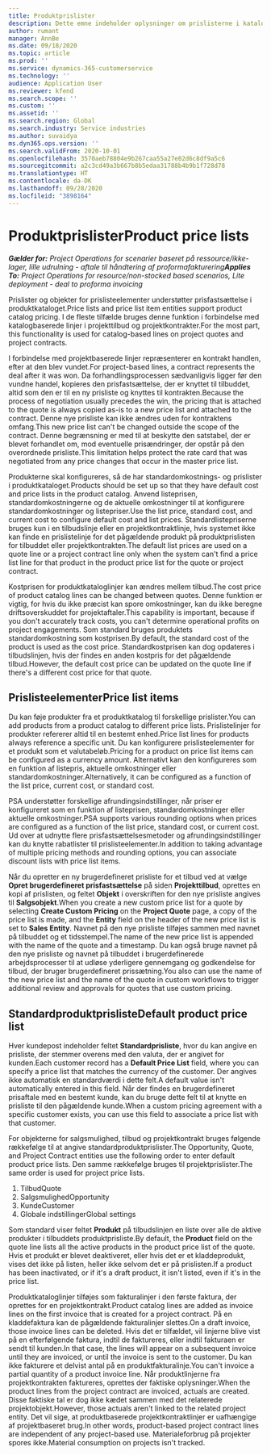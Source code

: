 ```yaml
---
title: Produktprislister
description: Dette emne indeholder oplysninger om prislisterne i katalogprisfastsættelse, der bruges til projekttilbud og kontrakter.
author: rumant
manager: AnnBe
ms.date: 09/18/2020
ms.topic: article
ms.prod: ''
ms.service: dynamics-365-customerservice
ms.technology: ''
audience: Application User
ms.reviewer: kfend
ms.search.scope: ''
ms.custom: ''
ms.assetid: ''
ms.search.region: Global
ms.search.industry: Service industries
ms.author: suvaidya
ms.dyn365.ops.version: ''
ms.search.validFrom: 2020-10-01
ms.openlocfilehash: 3570aeb78804e9b267caa55a27e02d6c8df9a5c6
ms.sourcegitcommit: a2c3cd49a3b667b8b5edaa31788b4b9b1f728d78
ms.translationtype: HT
ms.contentlocale: da-DK
ms.lasthandoff: 09/28/2020
ms.locfileid: "3898164"
---
```

# <a name="product-price-lists"></a><span data-ttu-id="4057a-103">Produktprislister</span><span class="sxs-lookup"><span data-stu-id="4057a-103">Product price lists</span></span>

<span data-ttu-id="4057a-104">_**Gælder for:** Project Operations for scenarier baseret på ressource/ikke-lager, lille udrulning - aftale til håndtering af proformafakturering_</span><span class="sxs-lookup"><span data-stu-id="4057a-104">_**Applies To:** Project Operations for resource/non-stocked based scenarios, Lite deployment - deal to proforma invoicing_</span></span>

<span data-ttu-id="4057a-105">Prislister og objekter for prislisteelementer understøtter prisfastsættelse i produktkataloget.</span><span class="sxs-lookup"><span data-stu-id="4057a-105">Price lists and price list item entities support product catalog pricing.</span></span> <span data-ttu-id="4057a-106">I de fleste tilfælde bruges denne funktion i forbindelse med katalogbaserede linjer i projekttilbud og projektkontrakter.</span><span class="sxs-lookup"><span data-stu-id="4057a-106">For the most part, this functionality is used for catalog-based lines on project quotes and project contracts.</span></span>

<span data-ttu-id="4057a-107">I forbindelse med projektbaserede linjer repræsenterer en kontrakt handlen, efter at den blev vundet.</span><span class="sxs-lookup"><span data-stu-id="4057a-107">For project-based lines, a contract represents the deal after it was won.</span></span> <span data-ttu-id="4057a-108">Da forhandlingsprocessen sædvanligvis ligger før den vundne handel, kopieres den prisfastsættelse, der er knyttet til tilbuddet, altid som den er til en ny prisliste og knyttes til kontrakten.</span><span class="sxs-lookup"><span data-stu-id="4057a-108">Because the process of negotiation usually precedes the win, the pricing that is attached to the quote is always copied as-is to a new price list and attached to the contract.</span></span> <span data-ttu-id="4057a-109">Denne nye prisliste kan ikke ændres uden for kontraktens omfang.</span><span class="sxs-lookup"><span data-stu-id="4057a-109">This new price list can't be changed outside the scope of the contract.</span></span> <span data-ttu-id="4057a-110">Denne begrænsning er med til at beskytte den satstabel, der er blevet forhandlet om, mod eventuelle prisændringer, der opstår på den overordnede prisliste.</span><span class="sxs-lookup"><span data-stu-id="4057a-110">This limitation helps protect the rate card that was negotiated from any price changes that occur in the master price list.</span></span>

<span data-ttu-id="4057a-111">Produkterne skal konfigureres, så de har standardomkostnings- og prislister i produktkataloget.</span><span class="sxs-lookup"><span data-stu-id="4057a-111">Products should be set up so that they have default cost and price lists in the product catalog.</span></span> <span data-ttu-id="4057a-112">Anvend listeprisen, standardomkostningerne og de aktuelle omkostninger til at konfigurere standardomkostninger og listepriser.</span><span class="sxs-lookup"><span data-stu-id="4057a-112">Use the list price, standard cost, and current cost to configure default cost and list prices.</span></span> <span data-ttu-id="4057a-113">Standardlistepriserne bruges kun i en tilbudslinje eller en projektkontraktlinje, hvis systemet ikke kan finde en prislistelinje for det pågældende produkt på produktprislisten for tilbuddet eller projektkontrakten.</span><span class="sxs-lookup"><span data-stu-id="4057a-113">The default list prices are used on a quote line or a project contract line only when the system can't find a price list line for that product in the product price list for the quote or project contract.</span></span>

<span data-ttu-id="4057a-114">Kostprisen for produktkataloglinjer kan ændres mellem tilbud.</span><span class="sxs-lookup"><span data-stu-id="4057a-114">The cost price of product catalog lines can be changed between quotes.</span></span> <span data-ttu-id="4057a-115">Denne funktion er vigtig, for hvis du ikke præcist kan spore omkostninger, kan du ikke beregne driftsoverskuddet for projektaftaler.</span><span class="sxs-lookup"><span data-stu-id="4057a-115">This capability is important, because if you don't accurately track costs, you can't determine operational profits on project engagements.</span></span> <span data-ttu-id="4057a-116">Som standard bruges produktets standardomkostning som kostprisen.</span><span class="sxs-lookup"><span data-stu-id="4057a-116">By default, the standard cost of the product is used as the cost price.</span></span> <span data-ttu-id="4057a-117">Standardkostprisen kan dog opdateres i tilbudslinjen, hvis der findes en anden kostpris for det pågældende tilbud.</span><span class="sxs-lookup"><span data-stu-id="4057a-117">However, the default cost price can be updated on the quote line if there's a different cost price for that quote.</span></span>

## <a name="price-list-items"></a><span data-ttu-id="4057a-118">Prislisteelementer</span><span class="sxs-lookup"><span data-stu-id="4057a-118">Price list items</span></span>

<span data-ttu-id="4057a-119">Du kan føje produkter fra et produktkatalog til forskellige prislister.</span><span class="sxs-lookup"><span data-stu-id="4057a-119">You can add products from a product catalog to different price lists.</span></span> <span data-ttu-id="4057a-120">Prislistelinjer for produkter refererer altid til en bestemt enhed.</span><span class="sxs-lookup"><span data-stu-id="4057a-120">Price list lines for products always reference a specific unit.</span></span> <span data-ttu-id="4057a-121">Du kan konfigurere prislisteelementer for et produkt som et valutabeløb.</span><span class="sxs-lookup"><span data-stu-id="4057a-121">Pricing for a product on price list items can be configured as a currency amount.</span></span> <span data-ttu-id="4057a-122">Alternativt kan den konfigureres som en funktion af listepris, aktuelle omkostninger eller standardomkostninger.</span><span class="sxs-lookup"><span data-stu-id="4057a-122">Alternatively, it can be configured as a function of the list price, current cost, or standard cost.</span></span>

<span data-ttu-id="4057a-123">PSA understøtter forskellige afrundingsindstillinger, når priser er konfigureret som en funktion af listeprisen, standardomkostninger eller aktuelle omkostninger.</span><span class="sxs-lookup"><span data-stu-id="4057a-123">PSA supports various rounding options when prices are configured as a function of the list price, standard cost, or current cost.</span></span> <span data-ttu-id="4057a-124">Ud over at udnytte flere prisfastsættelsesmetoder og afrundingsindstillinger kan du knytte rabatlister til prislisteelementer.</span><span class="sxs-lookup"><span data-stu-id="4057a-124">In addition to taking advantage of multiple pricing methods and rounding options, you can associate discount lists with price list items.</span></span> 

<span data-ttu-id="4057a-125">Når du opretter en ny brugerdefineret prisliste for et tilbud ved at vælge **Opret brugerdefineret prisfastsættelse** på siden **Projekttilbud**, oprettes en kopi af prislisten, og feltet **Objekt** i overskriften for den nye prisliste angives til **Salgsobjekt**.</span><span class="sxs-lookup"><span data-stu-id="4057a-125">When you create a new custom price list for a quote by selecting **Create Custom Pricing** on the **Project Quote** page, a copy of the price list is made, and the **Entity** field on the header of the new price list is set to **Sales Entity**.</span></span> <span data-ttu-id="4057a-126">Navnet på den nye prisliste tilføjes sammen med navnet på tilbuddet og et tidsstempel.</span><span class="sxs-lookup"><span data-stu-id="4057a-126">The name of the new price list is appended with the name of the quote and a timestamp.</span></span> <span data-ttu-id="4057a-127">Du kan også bruge navnet på den nye prisliste og navnet på tilbuddet i brugerdefinerede arbejdsprocesser til at udløse yderligere gennemgang og godkendelse for tilbud, der bruger brugerdefineret prissætning.</span><span class="sxs-lookup"><span data-stu-id="4057a-127">You also can use the name of the new price list and the name of the quote in custom workflows to trigger additional review and approvals for quotes that use custom pricing.</span></span>

 
## <a name="default-product-price-list"></a><span data-ttu-id="4057a-128">Standardproduktprisliste</span><span class="sxs-lookup"><span data-stu-id="4057a-128">Default product price list</span></span>
<span data-ttu-id="4057a-129">Hver kundepost indeholder feltet **Standardprisliste**, hvor du kan angive en prisliste, der stemmer overens med den valuta, der er angivet for kunden.</span><span class="sxs-lookup"><span data-stu-id="4057a-129">Each customer record has a **Default Price List** field, where you can specify a price list that matches the currency of the customer.</span></span> <span data-ttu-id="4057a-130">Der angives ikke automatisk en standardværdi i dette felt.</span><span class="sxs-lookup"><span data-stu-id="4057a-130">A default value isn't automatically entered in this field.</span></span> <span data-ttu-id="4057a-131">Når der findes en brugerdefineret prisaftale med en bestemt kunde, kan du bruge dette felt til at knytte en prisliste til den pågældende kunde.</span><span class="sxs-lookup"><span data-stu-id="4057a-131">When a custom pricing agreement with a specific customer exists, you can use this field to associate a price list with that customer.</span></span>

<span data-ttu-id="4057a-132">For objekterne for salgsmulighed, tilbud og projektkontrakt bruges følgende rækkefølge til at angive standardproduktprislister.</span><span class="sxs-lookup"><span data-stu-id="4057a-132">The Opportunity, Quote, and Project Contract entities use the following order to enter default product price lists.</span></span> <span data-ttu-id="4057a-133">Den samme rækkefølge bruges til projektprislister.</span><span class="sxs-lookup"><span data-stu-id="4057a-133">The same order is used for project price lists.</span></span>

1.  <span data-ttu-id="4057a-134">Tilbud</span><span class="sxs-lookup"><span data-stu-id="4057a-134">Quote</span></span>
2.  <span data-ttu-id="4057a-135">Salgsmulighed</span><span class="sxs-lookup"><span data-stu-id="4057a-135">Opportunity</span></span>
3.  <span data-ttu-id="4057a-136">Kunde</span><span class="sxs-lookup"><span data-stu-id="4057a-136">Customer</span></span>
4.  <span data-ttu-id="4057a-137">Globale indstillinger</span><span class="sxs-lookup"><span data-stu-id="4057a-137">Global settings</span></span> 

<span data-ttu-id="4057a-138">Som standard viser feltet **Produkt** på tilbudslinjen en liste over alle de aktive produkter i tilbuddets produktprisliste.</span><span class="sxs-lookup"><span data-stu-id="4057a-138">By default, the **Product** field on the quote line lists all the active products in the product price list of the quote.</span></span> <span data-ttu-id="4057a-139">Hvis et produkt er blevet deaktiveret, eller hvis det er et kladdeprodukt, vises det ikke på listen, heller ikke selvom det er på prislisten.</span><span class="sxs-lookup"><span data-stu-id="4057a-139">If a product has been inactivated, or if it's a draft product, it isn't listed, even if it's in the price list.</span></span> 

<span data-ttu-id="4057a-140">Produktkataloglinjer tilføjes som fakturalinjer i den første faktura, der oprettes for en projektkontrakt.</span><span class="sxs-lookup"><span data-stu-id="4057a-140">Product catalog lines are added as invoice lines on the first invoice that is created for a project contract.</span></span> <span data-ttu-id="4057a-141">På en kladdefaktura kan de pågældende fakturalinjer slettes.</span><span class="sxs-lookup"><span data-stu-id="4057a-141">On a draft invoice, those invoice lines can be deleted.</span></span> <span data-ttu-id="4057a-142">Hvis det er tilfældet, vil linjerne blive vist på en efterfølgende faktura, indtil de faktureres, eller indtil fakturaen er sendt til kunden.</span><span class="sxs-lookup"><span data-stu-id="4057a-142">In that case, the lines will appear on a subsequent invoice until they are invoiced, or until the invoice is sent to the customer.</span></span> <span data-ttu-id="4057a-143">Du kan ikke fakturere et delvist antal på en produktfakturalinje.</span><span class="sxs-lookup"><span data-stu-id="4057a-143">You can't invoice a partial quantity of a product invoice line.</span></span> <span data-ttu-id="4057a-144">Når produktlinjerne fra projektkontrakten faktureres, oprettes der faktiske oplysninger.</span><span class="sxs-lookup"><span data-stu-id="4057a-144">When the product lines from the project contract are invoiced, actuals are created.</span></span> <span data-ttu-id="4057a-145">Disse faktiske tal er dog ikke kædet sammen med det relaterede projektobjekt.</span><span class="sxs-lookup"><span data-stu-id="4057a-145">However, those actuals aren't linked to the related project entity.</span></span> <span data-ttu-id="4057a-146">Det vil sige, at produktbaserede projektkontraktlinjer er uafhængige af projektbaseret brug.</span><span class="sxs-lookup"><span data-stu-id="4057a-146">In other words, product-based project contract lines are independent of any project-based use.</span></span> <span data-ttu-id="4057a-147">Materialeforbrug på projekter spores ikke.</span><span class="sxs-lookup"><span data-stu-id="4057a-147">Material consumption on projects isn't tracked.</span></span>

